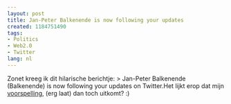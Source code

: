 ```yaml
---
layout: post
title: Jan-Peter Balkenende is now following your updates
created: 1184751490
tags:
- Politics
- Web2.0
- Twitter
lang: nl
---
```

Zonet kreeg ik dit hilarische berichtje: > Jan-Peter Balkenende (Balkenende) is now following your updates on Twitter.Het lijkt erop dat mijn [voorspelling](http://bler.webschuur.com/twitterende_tweede_kamer_of_andere_politici), (erg laat) dan toch uitkomt? :)
